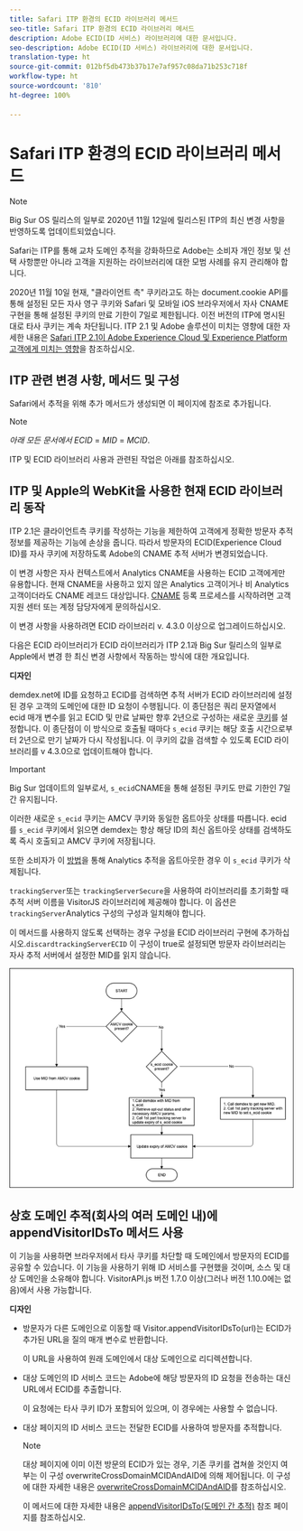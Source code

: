 ```yaml
---
title: Safari ITP 환경의 ECID 라이브러리 메서드
seo-title: Safari ITP 환경의 ECID 라이브러리 메서드
description: Adobe ECID(ID 서비스) 라이브러리에 대한 문서입니다.
seo-description: Adobe ECID(ID 서비스) 라이브러리에 대한 문서입니다.
translation-type: ht
source-git-commit: 012bf5db473b37b17e7af957c08da71b253c718f
workflow-type: ht
source-wordcount: '810'
ht-degree: 100%

---
```



# Safari ITP 환경의 ECID 라이브러리 메서드

>[!NOTE]
>
>Big Sur OS 릴리스의 일부로 2020년 11월 12일에 릴리스된 ITP의 최신 변경 사항을 반영하도록 업데이트되었습니다.

Safari는 ITP를 통해 교차 도메인 추적을 강화하므로 Adobe는 소비자 개인 정보 및 선택 사항뿐만 아니라 고객을 지원하는 라이브러리에 대한 모범 사례를 유지 관리해야 합니다.

2020년 11월 10일 현재, &quot;클라이언트 측&quot; 쿠키라고도 하는 document.cookie API를 통해 설정된 모든 자사 영구 쿠키와 Safari 및 모바일 iOS 브라우저에서 자사 CNAME 구현을 통해 설정된 쿠키의 만료 기한이 7일로 제한됩니다. 이전 버전의 ITP에 명시된 대로 타사 쿠키는 계속 차단됩니다. ITP 2.1 및 Adobe 솔루션이 미치는 영향에 대한 자세한 내용은 [Safari ITP 2.1이 Adobe Experience Cloud 및 Experience Platform 고객에게 미치는 영향](https://medium.com/adobetech/safari-itp-2-1-impact-on-adobe-experience-cloud-customers-9439cecb55ac)을 참조하십시오.

## ITP 관련 변경 사항, 메서드 및 구성

Safari에서 추적을 위해 추가 메서드가 생성되면 이 페이지에 참조로 추가됩니다.

>[!NOTE]
>
>*아래 모든 문서에서 ECID* = *MID* = *MCID*.

ITP 및 ECID 라이브러리 사용과 관련된 작업은 아래를 참조하십시오.

## ITP 및 Apple의 WebKit을 사용한 현재 ECID 라이브러리 동작

ITP 2.1은 클라이언트측 쿠키를 작성하는 기능을 제한하여 고객에게 정확한 방문자 추적 정보를 제공하는 기능에 손상을 줍니다. 따라서 방문자의 ECID(Experience Cloud ID)를 자사 쿠키에 저장하도록 Adobe의 CNAME 추적 서버가 변경되었습니다.

이 변경 사항은 자사 컨텍스트에서 Analytics CNAME을 사용하는 ECID 고객에게만 유용합니다. 현재 CNAME을 사용하고 있지 않은 Analytics 고객이거나 비 Analytics 고객이더라도 CNAME 레코드 대상입니다. [CNAME](https://docs.adobe.com/content/help/ko-KR/core-services/interface/ec-cookies/cookies-first-party.html) 등록 프로세스를 시작하려면 고객 지원 센터 또는 계정 담당자에게 문의하십시오.

이 변경 사항을 사용하려면 ECID 라이브러리 v. 4.3.0 이상으로 업그레이드하십시오.

다음은 ECID 라이브러리가 ECID 라이브러리가 ITP 2.1과 Big Sur 릴리스의 일부로 Apple에서 변경 한 최신 변경 사항에서 작동하는 방식에 대한 개요입니다.

**디자인**

demdex.net에 ID를 요청하고 ECID를 검색하면 추적 서버가 ECID 라이브러리에 설정된 경우 고객의 도메인에 대한 ID 요청이 수행됩니다. 이 종단점은 쿼리 문자열에서 ecid 매개 변수를 읽고 ECID 및 만료 날짜만 향후 2년으로 구성하는 새로운 [쿠키](/help/introduction/cookies.md)를 설정합니다. 이 종단점이 이 방식으로 호출될 때마다 `s_ecid` 쿠키는 해당 호출 시간으로부터 2년으로 만기 날짜가 다시 작성됩니다. 이 쿠키의 값을 검색할 수 있도록 ECID 라이브러리를 v 4.3.0으로 업데이트해야 합니다.

>[!IMPORTANT]
>
>Big Sur 업데이트의 일부로서, `s_ecid`CNAME을 통해 설정된 쿠키도 만료 기한인 7일간 유지됩니다.

이러한 새로운 `s_ecid` 쿠키는 AMCV 쿠키와 동일한 옵트아웃 상태를 따릅니다. ecid를 `s_ecid` 쿠키에서 읽으면 demdex는 항상 해당 ID의 최신 옵트아웃 상태를 검색하도록 즉시 호출되고 AMCV 쿠키에 저장됩니다.

또한 소비자가 이 [방법](https://docs.adobe.com/content/help/ko-KR/analytics/implementation/js/opt-out.html)을 통해 Analytics 추적을 옵트아웃한 경우 이 `s_ecid` 쿠키가 삭제됩니다.

`trackingServer`또는 `trackingServerSecure`을 사용하여 라이브러리를 초기화할 때 추적 서버 이름을 VisitorJS 라이브러리에 제공해야 합니다. 이 옵션은 `trackingServer`Analytics 구성의 구성과 일치해야 합니다.

이 메서드를 사용하지 않도록 선택하는 경우 구성을 ECID 라이브러리 구현에 추가하십시오.`discardtrackingServerECID` 이 구성이 true로 설정되면 방문자 라이브러리는 자사 추적 서버에서 설정한 MID를 읽지 않습니다.

![](assets/itp-proposal-v1.png)

## 상호 도메인 추적(회사의 여러 도메인 내)에 appendVisitorIDsTo 메서드 사용

이 기능을 사용하면 브라우저에서 타사 쿠키를 차단할 때 도메인에서 방문자의 ECID를 공유할 수 있습니다. 이 기능을 사용하기 위해 ID 서비스를 구현했을 것이며, 소스 및 대상 도메인을 소유해야 합니다. VisitorAPI.js 버전 1.7.0 이상(그러나 버전 1.10.0에는 없음)에서 사용 가능합니다.

**디자인**

* 방문자가 다른 도메인으로 이동할 때 Visitor.appendVisitorIDsTo(url)는 ECID가 추가된 URL을 질의 매개 변수로 반환합니다.

   이 URL을 사용하여 원래 도메인에서 대상 도메인으로 리디렉션합니다.

* 대상 도메인의 ID 서비스 코드는 Adobe에 해당 방문자의 ID 요청을 전송하는 대신 URL에서 ECID를 추출합니다.

   이 요청에는 타사 쿠키 ID가 포함되어 있으며, 이 경우에는 사용할 수 없습니다.

* 대상 페이지의 ID 서비스 코드는 전달한 ECID를 사용하여 방문자를 추적합니다.

   >[!NOTE]
   >대상 페이지에 이미 이전 방문의 ECID가 있는 경우, 기존 쿠키를 겹쳐쓸 것인지 여부는 이 구성 overwriteCrossDomainMCIDAndAID에 의해 제어됩니다. 이 구성에 대한 자세한 내용은 [overwriteCrossDomainMCIDAndAID](/help/library/function-vars/overwrite-visitor-id.md)를 참조하십시오.
   >
   >이 메서드에 대한 자세한 내용은 [appendVisitorIDsTo(도메인 간 추적)](/help/library/get-set/appendvisitorid.md) 참조 페이지를 참조하십시오.
